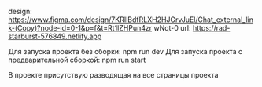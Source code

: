 design: https://www.figma.com/design/7KRIlBdfRLXH2HJGrvJuEl/Chat_external_link-(Copy)?node-id=0-1&p=f&t=Rt1lZHPun4zr
wNqt-0
url: https://rad-starburst-576849.netlify.app

Для запуска проекта без сборки: npm run dev
Для запуска проекта с предварительной сборкой: npm run start

В проекте присутствую разводящая на все страницы проекта
